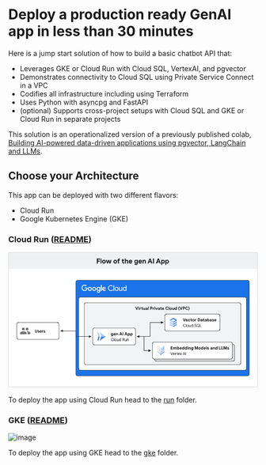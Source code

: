 # Deploy a production ready GenAI app in less than 30 minutes

Here is a jump start solution of how to build a basic chatbot API that:

- Leverages GKE or Cloud Run with Cloud SQL, VertexAI, and pgvector
- Demonstrates connectivity to Cloud SQL using Private Service Connect in a VPC
- Codifies all infrastructure including using Terraform
- Uses Python with asyncpg and FastAPI
- (optional) Supports cross-project setups with Cloud SQL and GKE or Cloud Run
  in separate projects

This solution is an operationalized version of a previously published colab,
[Building AI-powered data-driven applications using pgvector, LangChain and
LLMs][colab].

[colab]: https://colab.sandbox.google.com/github/GoogleCloudPlatform/python-docs-samples/blob/main/cloud-sql/postgres/pgvector/notebooks/pgvector_gen_ai_demo.ipynb

## Choose your Architecture

This app can be deployed with two different flavors:

- Cloud Run
- Google Kubernetes Engine (GKE)

### Cloud Run ([README](run/README.md))

![image](run/system-diagram.png)

To deploy the app using Cloud Run head to the [run](run/README.md) folder.

### GKE ([README](gke/README.md))

![image](gke/system-diagram.png)

To deploy the app using GKE head to the [gke](gke/README.md) folder.
